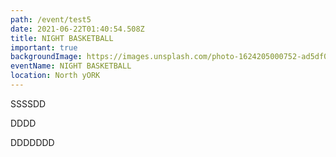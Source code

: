 ```yaml
---
path: /event/test5
date: 2021-06-22T01:40:54.508Z
title: NIGHT BASKETBALL
important: true
backgroundImage: https://images.unsplash.com/photo-1624205000752-ad5df0f79937?ixid=MnwxMjA3fDB8MHxwaG90by1wYWdlfHx8fGVufDB8fHx8&ixlib=rb-1.2.1&auto=format&fit=crop&w=1000&q=80
eventName: NIGHT BASKETBALL
location: North yORK
---
```

SSSSDD

DDDD

DDDDDDD
